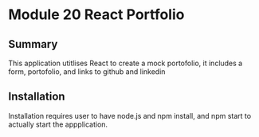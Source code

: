 # Module 20 React Portfolio

## Summary 
This application utitlises React to create a mock portofolio, it includes a form, portofolio, and links to github and linkedin

## Installation 
Installation requires user to have node.js and npm install, and npm start to actually start the appplication.
